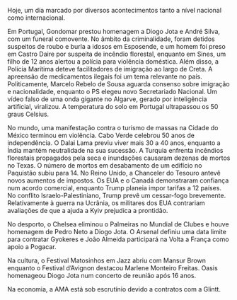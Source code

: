 Hoje, um dia marcado por diversos acontecimentos tanto a nível nacional como internacional.

Em Portugal, Gondomar prestou homenagem a Diogo Jota e André Silva, com um funeral comovente. No âmbito da criminalidade, foram detidos suspeitos de roubo e burla a idosos em Esposende, e um homem foi preso em Castro Daire por suspeita de incêndio florestal, enquanto em Sines, um filho de 12 anos alertou a polícia para violência doméstica. Além disso, a Polícia Marítima deteve facilitadores de imigração ao largo de Creta. A apreensão de medicamentos ilegais foi um tema relevante no país. Politicamente, Marcelo Rebelo de Sousa aguarda consenso sobre imigração e nacionalidade, enquanto o PS elegeu novo Secretariado Nacional. Um vídeo falso de uma onda gigante no Algarve, gerado por inteligência artificial, viralizou. A temperatura do solo em Portugal ultrapassou os 50 graus Celsius.

No mundo, uma manifestação contra o turismo de massas na Cidade do México terminou em violência. Cabo Verde celebrou 50 anos de independência. O Dalai Lama previu viver mais 30 a 40 anos, enquanto a Índia mantém neutralidade na sua sucessão. A Turquia enfrenta incêndios florestais propagados pela seca e inundações causaram dezenas de mortos no Texas. O número de mortos em desabamento de um edifício no Paquistão subiu para 14. No Reino Unido, a Chanceler do Tesouro antevê novos aumentos de impostos. Os EUA e o Canadá demonstraram confiança num acordo comercial, enquanto Trump planeia impor tarifas a 12 países. No conflito Israelo-Palestiniano, Trump prevê um cessar-fogo brevemente. Relativamente à guerra na Ucrânia, os militares dos EUA contrariam avaliações de que a ajuda a Kyiv prejudica a prontidão.

No desporto, o Chelsea eliminou o Palmeiras no Mundial de Clubes e houve homenagem de Pedro Neto a Diogo Jota. O Arsenal definiu uma data limite para contratar Gyokeres e João Almeida participará na Volta a França como apoio a Pogacar.

Na cultura, o Festival Matosinhos em Jazz abriu com Mansur Brown enquanto o Festival d’Avignon destacou Marlene Monteiro Freitas. Oasis homenageou Diogo Jota num concerto de reunião após 16 anos.

Na economia, a AMA está sob escrutínio devido a contratos com a Glintt.